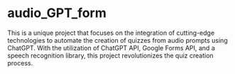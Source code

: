 # audio_GPT_form
This is a unique project that focuses on the integration of cutting-edge technologies to automate the creation of quizzes from audio prompts using ChatGPT. With the utilization of ChatGPT API, Google Forms API, and a speech recognition library, this project revolutionizes the quiz creation process.
